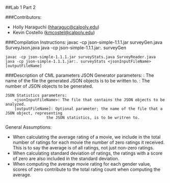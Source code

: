 ##Lab 1 Part 2

###Contributors: 
* Holly Haraguchi (hharaguc@calpoly.edu)
* Kevin Costello (kmcostel@calpoly.edu)

###Compilation Instructions:
    javac -cp json-simple-1.1.1.jar surveyGen.java SurveyJson.java
    java -cp json-simple-1.1.1.jar:. surveyGen <outputFileName> <numJsonObjects>

    javac -cp json-simple-1.1.1.jar surveyStats.java SurveyReader.java
    java -cp json-simple-1.1.1.jar:. surveyStats <jsonInputFileName> [outputFileName]

###Description of CML parameters
	JSON Generator parameters:
		<outputFileName>: The name of the file the generated JSON objects is to be written to.
		<numJsonObjects>: The number of JSON objects to be generated.

	JSON Statistics parameters:
		<jsonInputFileName>: The file that contains the JSON objects to be analyzed.    
		[outputFileName]: Optional parameter; the name of the file that a JSON object, representing 
                      the JSON statistics, is to be writren to.

General Assumptions: 
* When calculating the average rating of a movie, we include in the total number of ratings for each movie the number of zero ratings it received. This is to say the average is of all ratings, not just non-zero ratings.
* When calculating standard deviation of ratings, the ratings with a score of zero are also included in the standard deviation.
* When computing the average movie rating for each gender value, scores of zero contribute to the total rating count when computing the average.
